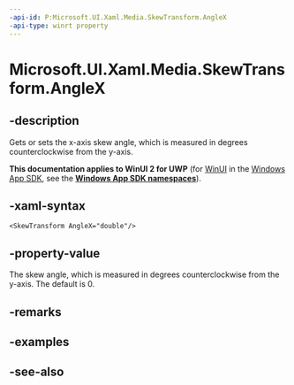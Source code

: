 ```yaml
---
-api-id: P:Microsoft.UI.Xaml.Media.SkewTransform.AngleX
-api-type: winrt property
---
```


<!-- Property syntax
public double AngleX { get;  set; }
-->

# Microsoft.UI.Xaml.Media.SkewTransform.AngleX

## -description
Gets or sets the x-axis skew angle, which is measured in degrees counterclockwise from the y-axis.

**This documentation applies to WinUI 2 for UWP** (for [WinUI](/windows/apps/winui/winui3/) in the [Windows App SDK](/windows/apps/windows-app-sdk/), see the **[Windows App SDK namespaces](/windows/windows-app-sdk/api/winrt/)**).

## -xaml-syntax
```xaml
<SkewTransform AngleX="double"/>
```


## -property-value
The skew angle, which is measured in degrees counterclockwise from the y-axis. The default is 0.

## -remarks

## -examples

## -see-also
